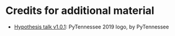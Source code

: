 # Credits for additional material

- [Hypothesis talk v1.0.1](hypothesis): PyTennessee 2019 logo, by PyTennessee

